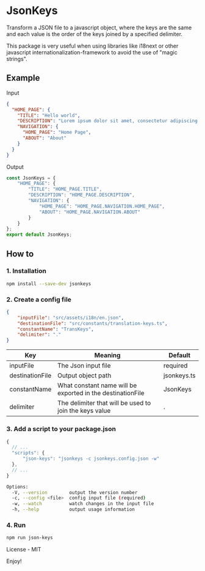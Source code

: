 # JsonKeys
Transform a JSON file to a javascript object, where the keys are the same and each value is the order of the keys joined by a specified delimiter.

This package is very useful when using libraries like i18next or other javascript internationalization-framework to avoid the use of "magic strings".

## Example
Input
```json
{
  "HOME_PAGE": {
    "TITLE": "Hello world",
    "DESCRIPTION": "Lorem ipsum dolor sit amet, consectetur adipiscing elit",
    "NAVIGATION": {
      "HOME_PAGE": "Home Page",
      "ABOUT": "About"
    }
  }
}
```
Output
```js
const JsonKeys = {
    "HOME_PAGE": {
        "TITLE": "HOME_PAGE.TITLE",
        "DESCRIPTION": "HOME_PAGE.DESCRIPTION",
        "NAVIGATION": {
            "HOME_PAGE": "HOME_PAGE.NAVIGATION.HOME_PAGE",
            "ABOUT": "HOME_PAGE.NAVIGATION.ABOUT"
        }
    }
};
export default JsonKeys;
```


## How to

### 1. Installation
```sh
npm install --save-dev jsonkeys
```

### 2. Create a config file
```json
{
    "inputFile": "src/assets/i18n/en.json",
    "destinationFile": "src/constants/translation-keys.ts", 
    "constantName": "TransKeys",
    "delimiter": "."
}
```
Key | Meaning | Default
--- | --- |---
inputFile  | The Json input file | required
destinationFile  | Output object path | jsonkeys.ts
constantName  | What constant name will be exported in the destinationFile | JsonKeys
delimiter  | The delimiter that will be used to join the keys value | .

### 3. Add a script to your package.json
```js
{
  // ...
  "scripts": {
      "json-keys": "jsonkeys -c jsonkeys.config.json -w"
  },
  // ...
}
```

```sh
Options:
  -V, --version        output the version number
  -c, --config <file>  config input file (required)
  -w, --watch          watch changes in the input file
  -h, --help           output usage information
```

### 4. Run
```sh
npm run json-keys
```


License - MIT

Enjoy!
